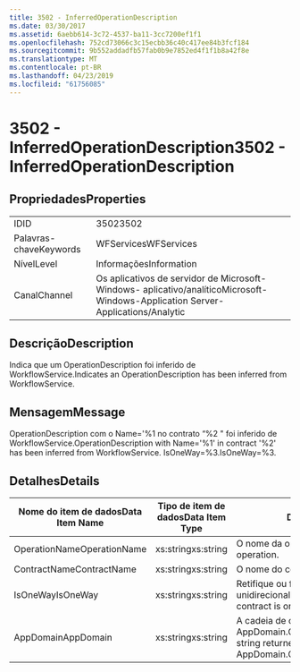```yaml
---
title: 3502 - InferredOperationDescription
ms.date: 03/30/2017
ms.assetid: 6aebb614-3c72-4537-ba11-3cc7200ef1f1
ms.openlocfilehash: 752cd73066c3c15ecbb36c40c417ee84b3fcf184
ms.sourcegitcommit: 9b552addadfb57fab0b9e7852ed4f1f1b8a42f8e
ms.translationtype: MT
ms.contentlocale: pt-BR
ms.lasthandoff: 04/23/2019
ms.locfileid: "61756085"
---
```

# <a name="3502---inferredoperationdescription"></a><span data-ttu-id="01cae-102">3502 - InferredOperationDescription</span><span class="sxs-lookup"><span data-stu-id="01cae-102">3502 - InferredOperationDescription</span></span>
## <a name="properties"></a><span data-ttu-id="01cae-103">Propriedades</span><span class="sxs-lookup"><span data-stu-id="01cae-103">Properties</span></span>  
  
|||  
|-|-|  
|<span data-ttu-id="01cae-104">ID</span><span class="sxs-lookup"><span data-stu-id="01cae-104">ID</span></span>|<span data-ttu-id="01cae-105">3502</span><span class="sxs-lookup"><span data-stu-id="01cae-105">3502</span></span>|  
|<span data-ttu-id="01cae-106">Palavras-chave</span><span class="sxs-lookup"><span data-stu-id="01cae-106">Keywords</span></span>|<span data-ttu-id="01cae-107">WFServices</span><span class="sxs-lookup"><span data-stu-id="01cae-107">WFServices</span></span>|  
|<span data-ttu-id="01cae-108">Nível</span><span class="sxs-lookup"><span data-stu-id="01cae-108">Level</span></span>|<span data-ttu-id="01cae-109">Informações</span><span class="sxs-lookup"><span data-stu-id="01cae-109">Information</span></span>|  
|<span data-ttu-id="01cae-110">Canal</span><span class="sxs-lookup"><span data-stu-id="01cae-110">Channel</span></span>|<span data-ttu-id="01cae-111">Os aplicativos de servidor de Microsoft-Windows- aplicativo/analítico</span><span class="sxs-lookup"><span data-stu-id="01cae-111">Microsoft-Windows-Application Server-Applications/Analytic</span></span>|  
  
## <a name="description"></a><span data-ttu-id="01cae-112">Descrição</span><span class="sxs-lookup"><span data-stu-id="01cae-112">Description</span></span>  
 <span data-ttu-id="01cae-113">Indica que um OperationDescription foi inferido de WorkflowService.</span><span class="sxs-lookup"><span data-stu-id="01cae-113">Indicates an OperationDescription has been inferred from WorkflowService.</span></span>  
  
## <a name="message"></a><span data-ttu-id="01cae-114">Mensagem</span><span class="sxs-lookup"><span data-stu-id="01cae-114">Message</span></span>  
 <span data-ttu-id="01cae-115">OperationDescription com o Name='%1 no contrato “%2 " foi inferido de WorkflowService.</span><span class="sxs-lookup"><span data-stu-id="01cae-115">OperationDescription with Name='%1' in contract '%2' has been inferred from WorkflowService.</span></span> <span data-ttu-id="01cae-116">IsOneWay=%3.</span><span class="sxs-lookup"><span data-stu-id="01cae-116">IsOneWay=%3.</span></span>  
  
## <a name="details"></a><span data-ttu-id="01cae-117">Detalhes</span><span class="sxs-lookup"><span data-stu-id="01cae-117">Details</span></span>  
  
|<span data-ttu-id="01cae-118">Nome do item de dados</span><span class="sxs-lookup"><span data-stu-id="01cae-118">Data Item Name</span></span>|<span data-ttu-id="01cae-119">Tipo de item de dados</span><span class="sxs-lookup"><span data-stu-id="01cae-119">Data Item Type</span></span>|<span data-ttu-id="01cae-120">Descrição</span><span class="sxs-lookup"><span data-stu-id="01cae-120">Description</span></span>|  
|--------------------|--------------------|-----------------|  
|<span data-ttu-id="01cae-121">OperationName</span><span class="sxs-lookup"><span data-stu-id="01cae-121">OperationName</span></span>|<span data-ttu-id="01cae-122">xs:string</span><span class="sxs-lookup"><span data-stu-id="01cae-122">xs:string</span></span>|<span data-ttu-id="01cae-123">O nome da operação.</span><span class="sxs-lookup"><span data-stu-id="01cae-123">The name of the operation.</span></span>|  
|<span data-ttu-id="01cae-124">ContractName</span><span class="sxs-lookup"><span data-stu-id="01cae-124">ContractName</span></span>|<span data-ttu-id="01cae-125">xs:string</span><span class="sxs-lookup"><span data-stu-id="01cae-125">xs:string</span></span>|<span data-ttu-id="01cae-126">O nome do contrato.</span><span class="sxs-lookup"><span data-stu-id="01cae-126">The name of the contract.</span></span>|  
|<span data-ttu-id="01cae-127">IsOneWay</span><span class="sxs-lookup"><span data-stu-id="01cae-127">IsOneWay</span></span>|<span data-ttu-id="01cae-128">xs:string</span><span class="sxs-lookup"><span data-stu-id="01cae-128">xs:string</span></span>|<span data-ttu-id="01cae-129">Retifique ou falso indicando se o contrato é unidirecional.</span><span class="sxs-lookup"><span data-stu-id="01cae-129">True or False indicating if the contract is one-way.</span></span>|  
|<span data-ttu-id="01cae-130">AppDomain</span><span class="sxs-lookup"><span data-stu-id="01cae-130">AppDomain</span></span>|<span data-ttu-id="01cae-131">xs:string</span><span class="sxs-lookup"><span data-stu-id="01cae-131">xs:string</span></span>|<span data-ttu-id="01cae-132">A cadeia de caracteres retornada por AppDomain.CurrentDomain.FriendlyName.</span><span class="sxs-lookup"><span data-stu-id="01cae-132">The string returned by AppDomain.CurrentDomain.FriendlyName.</span></span>|
